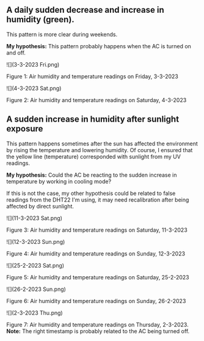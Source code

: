 ## **A daily sudden decrease and increase in humidity (green).**

This pattern is more clear during weekends.

**My hypothesis:** This pattern probably happens when the AC is turned on and off.

 

![](3-3-2023 Fri.png)

Figure 1: Air humidity and temperature readings on Friday, 3-3-2023

 

![](4-3-2023 Sat.png)

Figure 2: Air humidity and temperature readings on Saturday, 4-3-2023

 

## A sudden increase in humidity after sunlight exposure

This pattern happens sometimes after the sun has affected the environment by rising the temperature and lowering humidity. Of course, I ensured that the yellow line (temperature) corresponded with sunlight from my UV readings. 

**My hypothesis:** Could the AC be reacting to the sudden increase in temperature by working in cooling mode? 

If this is not the case, my other hypothesis could be related to false readings from the DHT22 I'm using, it may need recalibration after being affected by direct sunlight.

![](11-3-2023 Sat.png)

Figure 3: Air humidity and temperature readings on Saturday, 11-3-2023

 

![](12-3-2023 Sun.png)

Figure 4: Air humidity and temperature readings on Sunday, 12-3-2023

 

![](25-2-2023 Sat.png)

Figure 5: Air humidity and temperature readings on Saturday, 25-2-2023

 

 

![](26-2-2023 Sun.png)

Figure 6: Air humidity and temperature readings on Sunday, 26-2-2023

 

![](2-3-2023 Thu.png)

Figure 7: Air humidity and temperature readings on Thursday, 2-3-2023. **Note:** The right timestamp is probably related to the AC being turned off.

 